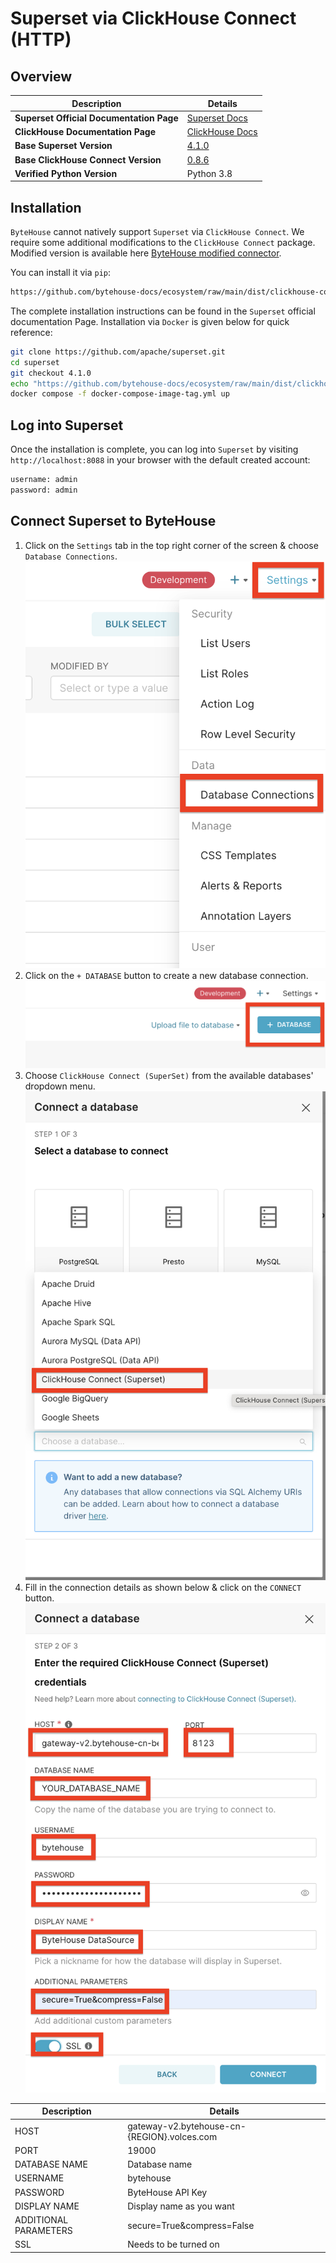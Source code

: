 # Superset via ClickHouse Connect (HTTP)

## Overview
| **Description**                          | **Details**                                                             |
|------------------------------------------|-------------------------------------------------------------------------|
| **Superset Official Documentation Page** | [Superset Docs](https://superset.apache.org/docs/intro/)                |
| **ClickHouse Documentation Page**        | [ClickHouse Docs](https://clickhouse.com/docs/en/integrations/superset) |
| **Base Superset Version**                | [4.1.0](https://github.com/apache/superset/releases/tag/4.1.0)          |
| **Base ClickHouse Connect Version**      | [0.8.6](https://pypi.org/project/clickhouse-connect/0.8.6/)             |
| **Verified Python Version**              | Python 3.8                                                              |

## Installation
`ByteHouse` cannot natively support `Superset` via `ClickHouse Connect`. We require some additional modifications to the
`ClickHouse Connect` package. Modified version is available here
[ByteHouse modified connector](https://github.com/bytehouse-docs/ecosystem/tree/main/dist/clickhouse-connect). 

You can install it via `pip`:
```bash
https://github.com/bytehouse-docs/ecosystem/raw/main/dist/clickhouse-connect/clickhouse-connect-0.8.6+bytehouse.tar.gz
```

The complete installation instructions can be found in the `Superset` official documentation Page. Installation via 
`Docker` is given below for quick reference:
```bash
git clone https://github.com/apache/superset.git
cd superset
git checkout 4.1.0
echo "https://github.com/bytehouse-docs/ecosystem/raw/main/dist/clickhouse-connect/clickhouse-connect-0.8.6+bytehouse.tar.gz" >> ./requirements/local.txt
docker compose -f docker-compose-image-tag.yml up
```

## Log into Superset
Once the installation is complete, you can log into `Superset` by visiting `http://localhost:8088` in your browser with
the default created account:
```bash
username: admin
password: admin
```

## Connect Superset to ByteHouse
1. Click on the `Settings` tab in the top right corner of the screen & choose `Database Connections`.
![Create database connection](./connect-to-bytehouse-1.png)
2. Click on the `+ DATABASE` button to create a new database connection.
![Create database connection](./connect-to-bytehouse-2.png)
3. Choose `ClickHouse Connect (SuperSet)` from the available databases' dropdown menu.
![Create database connection](./connect-to-bytehouse-3.png)
4. Fill in the connection details as shown below & click on the `CONNECT` button.
![Create database connection](./connect-to-bytehouse-4.png)

| **Description**       | **Details**                                 |
|-----------------------|---------------------------------------------|
| HOST                  | gateway-v2.bytehouse-cn-{REGION}.volces.com |
| PORT                  | 19000                                       |
| DATABASE NAME         | Database name                               |
| USERNAME              | bytehouse                                   |
| PASSWORD              | ByteHouse API Key                           |
| DISPLAY NAME          | Display name as you want                    |
| ADDITIONAL PARAMETERS | secure=True&compress=False                  |
| SSL                   | Needs to be turned on                       |





